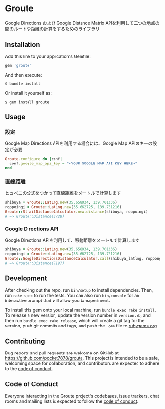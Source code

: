 # Groute

Google Directions および Google Distance Matrix APIを利用して二つの地点の間のルートや距離の計算をするためのライブラリ

## Installation

Add this line to your application's Gemfile:

```ruby
gem 'groute'
```

And then execute:

    $ bundle install

Or install it yourself as:

    $ gem install groute

## Usage

### 設定

Google Map Directions APIを利用する場合には、Google Map APIのキーの設定が必要

```ruby
Groute.configure do |conf|
  conf.google_map_api_key = "<YOUR GOOGLE MAP API KEY HERE>"
end
```

### 直線距離

ヒュベニの公式をつかって直線距離をメートルで計算します

```ruby
shibuya = Groute::LatLng.new(35.658034, 139.701636)
roppoingi = Groute::LatLng.new(35.662725, 139.731216)
Groute::StraitDistanceCalculator.new.distance(shibuya, roppoingi)
# => Groute::Distance(2728)
```

### Google Directions API

Google Directions APIを利用して、移動距離をメートルで計算します

```ruby
shibuya = Groute::LatLng.new(35.658034, 139.701636)
roppoingi = Groute::LatLng.new(35.662725, 139.731216)
Groute::GoogleDirectionsDistanceCalculator.call(shibuya_latlng, roppongi_latlng)
# => Groute::Distance(7197)
```

## Development

After checking out the repo, run `bin/setup` to install dependencies. Then, run `rake spec` to run the tests. You can also run `bin/console` for an interactive prompt that will allow you to experiment.

To install this gem onto your local machine, run `bundle exec rake install`. To release a new version, update the version number in `version.rb`, and then run `bundle exec rake release`, which will create a git tag for the version, push git commits and tags, and push the `.gem` file to [rubygems.org](https://rubygems.org).

## Contributing

Bug reports and pull requests are welcome on GitHub at https://github.com/pocket7878/groute. This project is intended to be a safe, welcoming space for collaboration, and contributors are expected to adhere to the [code of conduct](https://github.com/pocket7878/groute/blob/master/CODE_OF_CONDUCT.md).

## Code of Conduct

Everyone interacting in the Groute project's codebases, issue trackers, chat rooms and mailing lists is expected to follow the [code of conduct](https://github.com/pocket7878/groute/blob/master/CODE_OF_CONDUCT.md).
